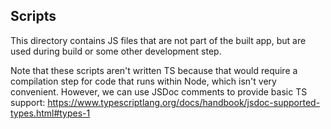 ## Scripts

This directory contains JS files that are not part of the built app, but are
used during build or some other development step.

Note that these scripts aren't written TS because that would require a
compilation step for code that runs within Node, which isn't very convenient.
However, we can use JSDoc comments to provide basic TS support:
https://www.typescriptlang.org/docs/handbook/jsdoc-supported-types.html#types-1
